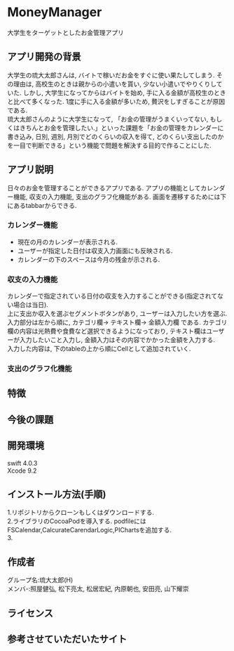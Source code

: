 # MoneyManager

大学生をターゲットとしたお金管理アプリ  

## アプリ開発の背景
 大学生の琉大太郎さんは, バイトで稼いだお金をすぐに使い果たしてしまう. その理由は, 高校生のときは親からの小遣いを貰い, 少ない小遣いでやりくりしていた. しかし, 大学生になってからはバイトを始め, 手に入る金額が高校生のときと比べて多くなった. 1度に手に入る金額が多いため, 贅沢をしすぎることが原因である.  
 琉大太郎さんのように大学生になって, 「お金の管理がうまくいってない, もしくはきちんとお金を管理したい.」といった課題を「お金の管理をカレンダーに書き込み, 日別, 週別, 月別でどのくらいの収入を得て, どのくらい支出したのかを一目で判断できる」という機能で問題を解決する目的で作ることにした.  

## アプリ説明
日々のお金を管理することができるアプリである. アプリの機能としてカレンダー機能, 収支の入力機能, 支出のグラフ化機能がある. 画面を遷移するためには下にあるtabbarからできる. 

### カレンダー機能
* 現在の月のカレンダーが表示される.  
* ユーザーが指定した日付は収支入力画面にも反映される.  
* カレンダーの下のスペースは今月の残金が示される.   

### 収支の入力機能
カレンダーで指定されている日付の収支を入力することができる(指定されてない場合は当日).  
上に支出か収入を選ぶセグメントボタンがあり, ユーザーは入力したい方を選ぶ. 入力部分は左から順に, カテゴリ欄-> テキスト欄-> 金額入力欄 である. カテゴリ欄の内容は光熱費や食費など選択できるようになっており, テキスト欄はユーザーが入力したいこと入力し, 金額入力はその内容でかかった金額を入力する.  
 入力した内容は, 下のtableの上から順にCellとして追加されていく.  

### 支出のグラフ化機能

## 特徴

## 今後の課題

## 開発環境  
swift 4.0.3  
Xcode 9.2  

## インストール方法(手順)
1.リポジトリからクローンもしくはダウンロードする.  
2.ライブラリのCocoaPodを導入する. podfileにはFSCalendar,CalcurateCarendarLogic,PIChartsを追加する.  
3.  

## 作成者  
グループ名:琉大太郎(H)  
メンバ-:照屋健弘, 松下亮太, 松居宏紀, 内原朝也, 安田亮, 山下耀崇  

## ライセンス
## 参考させていただいたサイト

